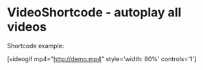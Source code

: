 # VideoShortcode - autoplay all videos

Shortcode example:

[videogif mp4="http://demo.mp4" style='width: 80%' controls='1']
